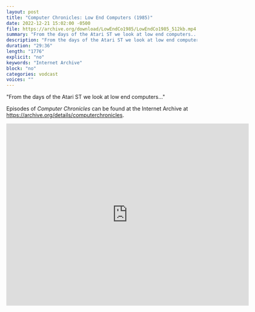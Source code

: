 ```yaml
---
layout: post
title: "Computer Chronicles: Low End Computers (1985)"
date: 2022-12-21 15:02:00 -0500
file: https://archive.org/download/LowEndCo1985/LowEndCo1985_512kb.mp4
summary: "From the days of the Atari ST we look at low end computers..."
description: "From the days of the Atari ST we look at low end computers..."
duration: "29:36"
length: "1776"
explicit: "no" 
keywords: "Internet Archive"
block: "no" 
categories: vodcast
voices: ""
---
```


"From the days of the Atari ST we look at low end computers..."

Episodes of *Computer Chronicles* can be found at the Internet Archive at <https://archive.org/details/computerchronicles>.

<iframe src="https://archive.org/embed/LowEndCo1985" width="640" height="480" frameborder="0" webkitallowfullscreen="true" mozallowfullscreen="true" allowfullscreen></iframe>
